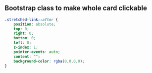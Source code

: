 ## Bootstrap class to make whole card clickable

```css
.stretched-link::after {
    position: absolute;
    top: 0;
    right: 0;
    bottom: 0;
    left: 0;
    z-index: 1;
    pointer-events: auto;
    content: "";
    background-color: rgba(0,0,0,0);
}
```
